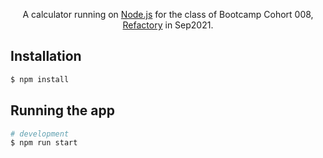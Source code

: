 [nodejs-image]: https://pluspng.com/img-png/nodejs-png-nodejs-icon-png-50-px-1600.png

<p align="center">A calculator running on <a href="http://nodejs.org" target="blank">Node.js</a> for the class of Bootcamp Cohort 008, <a href="https://refactory.ug" target="blank">Refactory</a> in Sep2021.</p>
<p align="center">

## Installation

```bash
$ npm install
```

## Running the app

```bash
# development
$ npm run start
